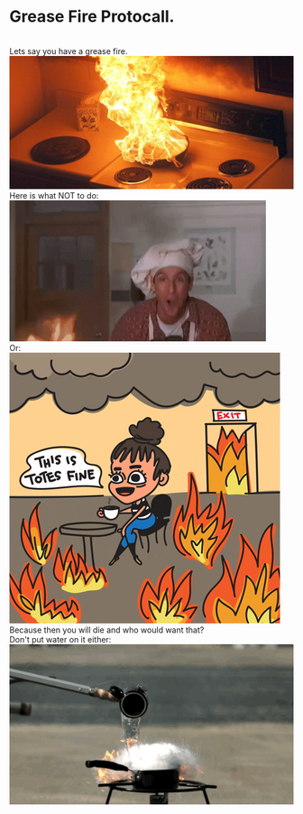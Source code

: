 <html>
<h1>Grease Fire Protocall.</h1>
<br>
Lets say you have a grease fire.
<br>
<img src="fire.jpg" alt="FIRE!!!!">
Here is what NOT to do:
<br>
<img src="FireDancing.gif" alt="bruh its broken sry">
<br>
Or:
<br>
<img src="FireGirl.gif" alt="bruh its broken sry">
<br>
Because then you will die and who would want that?
<br>
Don't put water on it either:
<br>
<img src="WaterOnFire.gif" alt="bruh its broken sry">
